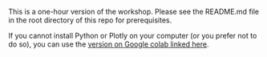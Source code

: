 This is a one-hour version of the workshop.  Please see the README.md file in the root directory of this repo for prerequisites.

If you cannot install Python or Plotly on your computer (or you prefer not to do so), you can use the [version on Google colab linked here](https://drive.google.com/file/d/1aLGTL9DHNcABP1nnazfLY41hVkQyyuMB/view?usp=sharing).

